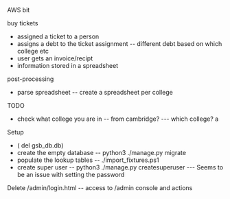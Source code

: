 AWS bit

buy tickets

- assigned a ticket to a person
- assigns a debt to the ticket assignment
  -- different debt based on which college etc
- user gets an invoice/recipt
- information stored in a spreadsheet

post-processing

- parse spreadsheet
  -- create a spreadsheet per college

TODO

- check what college you are in
  -- from cambridge?
  --- which college?
  a

Setup

- ( del gsb_db.db)
- create the empty database
  -- python3 ./manage.py migrate
- populate the lookup tables
  -- ./import_fixtures.ps1
- create super user
  -- python3 ./manage.py createsuperuser
  --- Seems to be an issue with setting the password

Delete /admin/login.html
-- access to /admin console and actions
